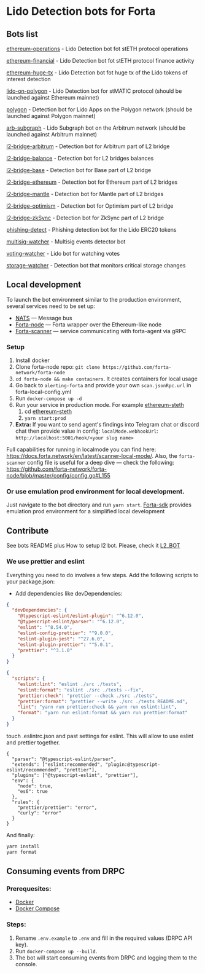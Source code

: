 # Lido Detection bots for Forta

## Bots list

[ethereum-operations](./ethereum-operations) - Lido Detection bot fot stETH protocol operations

[ethereum-financial](./ethereum-financial) - Lido Detection bot fot stETH protocol finance activity

[ethereum-huge-tx](./ethereum-huge-tx) - Lido Detection bot fot huge tx of the Lido tokens of interest detection

[lido-on-polygon](./lido-on-polygon) - Lido Detection bot for stMATIC protocol (should be launched against Ethereum
mainnet)

[polygon](./polygon) - Detection bot for Lido Apps on the Polygon network (should be launched against Polygon mainnet)

[arb-subgraph](./arb-subgraph) - Lido Subgraph bot on the Arbitrum network (should be launched against Arbitrum
mainnet)

[l2-bridge-arbitrum](./l2-bridge-arbitrum) - Detection bot for Arbitrum part of L2 bridge

[l2-bridge-balance](./l2-bridge-balance) - Detection bot for L2 bridges balances

[l2-bridge-base](./l2-bridge-base) - Detection bot for Base part of L2 bridge

[l2-bridge-ethereum](./l2-bridge-ethereum) - Detection bot for Ethereum part of L2 bridges

[l2-bridge-mantle](./l2-bridge-mantle) - Detection bot for Mantle part of L2 bridges

[l2-bridge-optimism](./l2-bridge-optimism) - Detection bot for Optimism part of L2 bridge

[l2-bridge-zkSync](./l2-bridge-zksync) - Detection bot for ZkSync part of L2 bridge

[phishing-detect](./phishing-detect) - Phishing detection bot for the Lido ERC20 tokens

[multisig-watcher](./multisig-watcher) - Multisig events detector bot

[voting-watcher](./voting-watcher) - Lido bot for watching votes

[storage-watcher](./storage-watcher) - Detection bot that monitors critical storage changes

## Local development

To launch the bot environment similar to the production environment, several services need to be set up:

- [NATS](https://nats.io/) — Message bus
- [Forta-node](https://github.com/forta-network/forta-node/blob/master/cmd/node/nodecmd/nodecmd.go#L64) — Forta wrapper over the Ethereum-like node
- [Forta-scanner](https://github.com/forta-network/forta-node/blob/master/cmd/node/nodecmd/nodecmd.go#L40) — service communicating with forta-agent via gRPC

### Setup

1. Install docker
2. Clone forta-node repo: `git clone https://github.com/forta-network/forta-node`
3. `cd forta-node && make containers`. It creates containers for local usage
4. Go back to `alerting-forta` and provide your own `scan.jsonRpc.url` in forta-local-config.yml
5. Run `docker-compose up -d`
6. Run your service in production mode. For example [ethereum-steth](..%2Fethereum-steth)
   1. cd [ethereum-steth](..%2Fethereum-steth)
   2. `yarn start:prod`
7. **Extra:** If you want to send agent's findings into Telegram chat or discord chat then provide value in config:
   `localMode.webhookUrl`: `http://localhost:5001/hook/<your slug name>`

Full capabilities for running in localmode you can find here: https://docs.forta.network/en/latest/scanner-local-mode/.
Also, the `forta-scanner` config file is useful for a deep dive — check the following: https://github.com/forta-network/forta-node/blob/master/config/config.go#L155

### Or use emulation prod environment for local development.

Just navigate to the bot directory and run `yarn start`. [Forta-sdk](https://github.com/forta-network/forta-bot-sdk/tree/master/sdk) provides emulation prod environment for a simplified local development

## Contribute

See bots README plus
How to setup l2 bot. Please, check it [L2_BOT](L2_BOT.md)

### We use prettier and eslint

Everything you need to do involves a few steps.
Add the following scripts to your package.json:

- Add dependencies like devDependencies:

```json
{
  "devDependencies": {
    "@typescript-eslint/eslint-plugin": "^6.12.0",
    "@typescript-eslint/parser": "^6.12.0",
    "eslint": "^8.54.0",
    "eslint-config-prettier": "^9.0.0",
    "eslint-plugin-jest": "^27.6.0",
    "eslint-plugin-prettier": "^5.0.1",
    "prettier": "^3.1.0"
  }
}
```

```json
{
  "scripts": {
    "eslint:lint": "eslint ./src ./tests",
    "eslint:format": "eslint ./src ./tests --fix",
    "prettier:check": "prettier --check ./src ./tests",
    "prettier:format": "prettier --write ./src ./tests README.md",
    "lint": "yarn run prettier:check && yarn run eslint:lint",
    "format": "yarn run eslint:format && yarn run prettier:format"
  }
}
```

touch .eslintrc.json and past settings for eslint. This will allow to use eslint and prettier together.

```
{
  "parser": "@typescript-eslint/parser",
  "extends": ["eslint:recommended", "plugin:@typescript-eslint/recommended", "prettier"],
  "plugins": ["@typescript-eslint", "prettier"],
  "env": {
    "node": true,
    "es6": true
  },
  "rules": {
    "prettier/prettier": "error",
    "curly": "error"
  }
}
```

And finally:

```bash
yarn install
yarn format
```


## Consuming events from DRPC
### Prerequesites:
- [Docker](https://docs.docker.com/get-docker/)
- [Docker Compose](https://docs.docker.com/compose/install/)

### Steps:
1. Rename `.env.example` to `.env` and fill in the required values (DRPC API key).
2. Run `docker-compose up --build`.
3. The bot will start consuming events from DRPC and logging them to the console.
